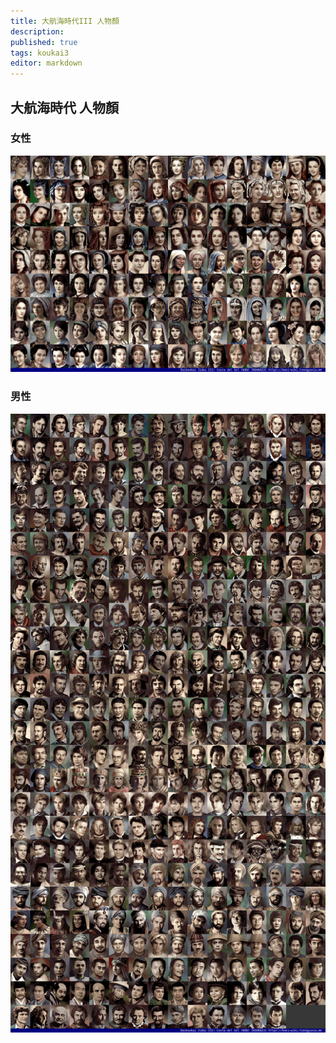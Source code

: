 ```yaml
---
title: 大航海時代III 人物顏
description: 
published: true
tags: koukai3
editor: markdown
---
```


## 大航海時代 人物顏

### 女性

![koukai3_win_ff00-index-noted.png](/assets/faces/00indexes/koukai3_win_ff00-index-noted.png)

### 男性

![koukai3_win_ff00-index-noted.png](/assets/faces/00indexes/koukai3_win_fm00-index-noted.png)
